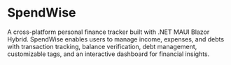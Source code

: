 # SpendWise
A cross-platform personal finance tracker built with .NET MAUI Blazor Hybrid. SpendWise enables users to manage income, expenses, and debts with transaction tracking, balance verification, debt management, customizable tags, and an interactive dashboard for financial insights.
